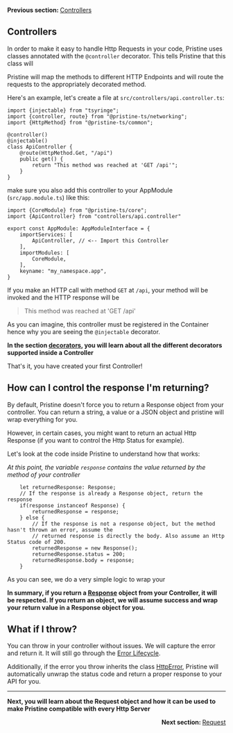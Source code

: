 <p>
   <strong>Previous section: </strong> <a href="00.index.md">Controllers</a>
</p>


Controllers
-------

In order to make it easy to handle Http Requests in your code, Pristine uses classes annotated with the `@controller` decorator. This tells Pristine
that this class will 

Pristine will map the methods to different HTTP Endpoints and will route the requests to the appropriately decorated method.

Here's an example, let's create a file at `src/controllers/api.controller.ts`:
```
import {injectable} from "tsyringe";
import {controller, route} from "@pristine-ts/networking";
import {HttpMethod} from "@pristine-ts/common";

@controller()
@injectable()
class ApiController {
    @route(HttpMethod.Get, "/api")  
    public get() {
        return "This method was reached at 'GET /api'";
    }
}
```

make sure you also add this controller to your AppModule (`src/app.module.ts`) like this:
```
import {CoreModule} from "@pristine-ts/core";
import {ApiController} from "controllers/api.controller"

export const AppModule: AppModuleInterface = {
    importServices: [
        ApiController, // <-- Import this Controller
    ],
    importModules: [
        CoreModule,
    ],
    keyname: "my_namespace.app",
}
```


If you make an HTTP call with method `GET` at `/api`, your method will be invoked and the HTTP response will be 
> This method was reached at 'GET /api'
 
As you can imagine, this controller must be registered in the Container hence why you are seeing the `@injectable` decorator.

**In the section [decorators](04.decorators.md), you will learn about all the different decorators supported inside a Controller**

That's it, you have created your first Controller!

## How can I control the response I'm returning?
By default, Pristine doesn't force you to return a Response object from your controller. You can return a string, a value or a JSON object and pristine will wrap everything for you.

However, in certain cases, you might want to return an actual Http Response (if you want to control the Http Status for example).

Let's look at the code inside Pristine to understand how that works:

*At this point, the variable `response` contains the value returned by the method of your controller*
```
    let returnedResponse: Response;
    // If the response is already a Response object, return the response
    if(response instanceof Response) {
        returnedResponse = response;
    } else {
        // If the response is not a response object, but the method hasn't thrown an error, assume the
        // returned response is directly the body. Also assume an Http Status code of 200.
        returnedResponse = new Response();
        returnedResponse.status = 200;
        returnedResponse.body = response;
    }
```

As you can see, we do a very simple logic to wrap your 

**In summary, if you return a [Response](03.response.md) object from your Controller, it will be respected. If you return an object, we will assume success and wrap your return value in a Response object for you.** 

## What if I throw?
You can throw in your controller without issues. We will capture the error and return it. It will still go through the [Error Lifecycle](00.index.md).

Additionally, if the error you throw inherits the class [HttpError](../../../packages/networking/src/errors/http.error.ts), Pristine will automatically unwrap the status code and return a proper response to your API for you.


---
**Next, you will learn about the Request object and how it can be used to make Pristine compatible with every Http Server**

<p align="right">
    <strong>Next section: </strong> <a href="docs/getting-started/02-controllers/02.request.md">Request</a>
</p>

